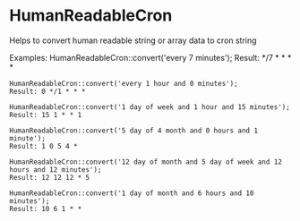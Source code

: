 # HumanReadableCron
Helps to convert human readable string or array data to cron string

Examples:
    HumanReadableCron::convert('every 7 minutes');
    Result: */7 * * * *

    HumanReadableCron::convert('every 1 hour and 0 minutes');
    Result: 0 */1 * * *

    HumanReadableCron::convert('1 day of week and 1 hour and 15 minutes');
    Result: 15 1 * * 1

    HumanReadableCron::convert('5 day of 4 month and 0 hours and 1 minute');
    Result: 1 0 5 4 *

    HumanReadableCron::convert('12 day of month and 5 day of week and 12 hours and 12 minutes');
    Result: 12 12 12 * 5

    HumanReadableCron::convert('1 day of month and 6 hours and 10 minutes');
    Result: 10 6 1 * *